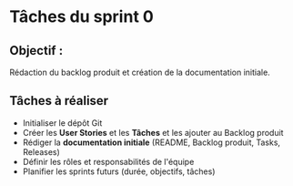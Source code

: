 # Tâches du sprint 0

## Objectif : 
Rédaction du backlog produit et création de la documentation initiale.

## Tâches à réaliser

- Initialiser le dépôt Git
- Créer les **User Stories** et les **Tâches** et les ajouter au Backlog produit
- Rédiger la **documentation initiale** (README, Backlog produit, Tasks, Releases)
- Définir les rôles et responsabilités de l'équipe
- Planifier les sprints futurs (durée, objectifs, tâches)